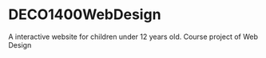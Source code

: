 # DECO1400WebDesign
A interactive website for children under 12 years old. Course project of Web Design
